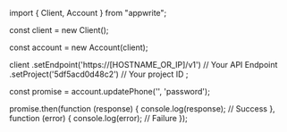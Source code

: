 import { Client, Account } from "appwrite";

const client = new Client();

const account = new Account(client);

client
    .setEndpoint('https://[HOSTNAME_OR_IP]/v1') // Your API Endpoint
    .setProject('5df5acd0d48c2') // Your project ID
;

const promise = account.updatePhone('', 'password');

promise.then(function (response) {
    console.log(response); // Success
}, function (error) {
    console.log(error); // Failure
});